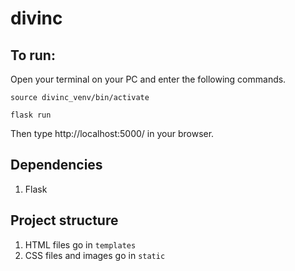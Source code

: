 # divinc

## To run:

Open your terminal on your PC and enter the following commands.


` source divinc_venv/bin/activate `


` flask run `

Then type http://localhost:5000/ in your browser.

## Dependencies
1. Flask

## Project structure
1. HTML files go in ` templates `
2. CSS files and images go in ` static `